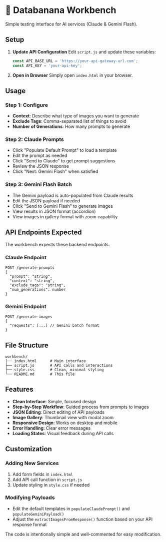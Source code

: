 # 🍌 Databanana Workbench

Simple testing interface for AI services (Claude & Gemini Flash).

## Setup

1. **Update API Configuration**
   Edit `script.js` and update these variables:
   ```javascript
   const API_BASE_URL = 'https://your-api-gateway-url.com';
   const API_KEY = 'your-api-key';
   ```

2. **Open in Browser**
   Simply open `index.html` in your browser.

## Usage

### Step 1: Configure
- **Context**: Describe what type of images you want to generate
- **Exclude Tags**: Comma-separated list of things to avoid
- **Number of Generations**: How many prompts to generate

### Step 2: Claude Prompts
- Click "Populate Default Prompt" to load a template
- Edit the prompt as needed
- Click "Send to Claude" to get prompt suggestions
- Review the JSON response
- Click "Next: Gemini Flash" when satisfied

### Step 3: Gemini Flash Batch
- The Gemini payload is auto-populated from Claude results
- Edit the JSON payload if needed
- Click "Send to Gemini Flash" to generate images
- View results in JSON format (accordion)
- View images in gallery format with zoom capability

## API Endpoints Expected

The workbench expects these backend endpoints:

### Claude Endpoint
```
POST /generate-prompts
{
  "prompt": "string",
  "context": "string", 
  "exclude_tags": "string",
  "num_generations": number
}
```

### Gemini Endpoint
```
POST /generate-images
{
  "requests": [...] // Gemini batch format
}
```

## File Structure
```
workbench/
├── index.html      # Main interface
├── script.js       # API calls and interactions
├── style.css       # Clean, minimal styling
└── README.md       # This file
```

## Features

- **Clean Interface**: Simple, focused design
- **Step-by-Step Workflow**: Guided process from prompts to images
- **JSON Editing**: Direct editing of API payloads
- **Image Gallery**: Thumbnail view with modal zoom
- **Responsive Design**: Works on desktop and mobile
- **Error Handling**: Clear error messages
- **Loading States**: Visual feedback during API calls

## Customization

### Adding New Services
1. Add form fields in `index.html`
2. Add API call function in `script.js`
3. Update styling in `style.css` if needed

### Modifying Payloads
- Edit the default templates in `populateClaudePrompt()` and `populateGeminiPayload()`
- Adjust the `extractImagesFromResponse()` function based on your API response format

The code is intentionally simple and well-commented for easy modification.